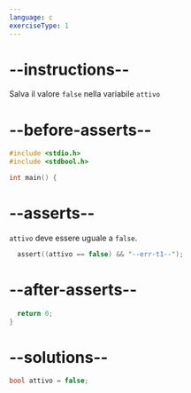 ```yaml
---
language: c
exerciseType: 1
---
```


# --instructions--

Salva il valore `false` nella variabile `attivo`

# --before-asserts--

```c
#include <stdio.h>
#include <stdbool.h>

int main() {
```

# --asserts--

`attivo` deve essere uguale a `false`.

```c
  assert((attivo == false) && "--err-t1--");
```

# --after-asserts--

```c
  return 0;
}
```

# --solutions--

```c
bool attivo = false;
```
